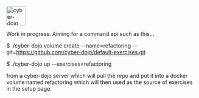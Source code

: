 
<img src="https://raw.githubusercontent.com/cyber-dojo/web/master/public/images/home_page_logo.png" alt="cyber-dojo yin/yang logo" width="50px" height="50px"/>

Work in progress. Aiming for a command api such as this...

$ ./cyber-dojo volume create --name=refactoring --git=https://github.com/cyber-dojo/default-exercises.git

$ ./cyber-dojo up --exercises=refactoring

from a cyber-dojo server which will pull the repo and put it into a docker 
volume named refactoring which will then used as the source of exercises in the setup page.
